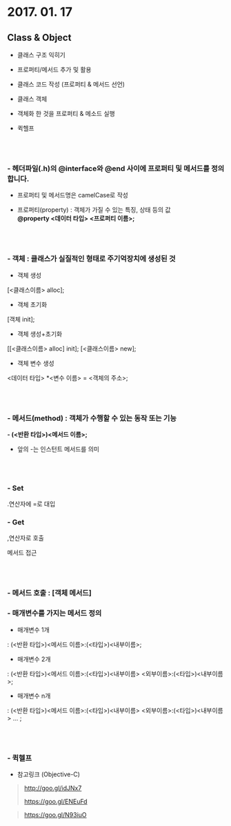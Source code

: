 # 2017. 01. 17

## Class & Object

- 클래스 구조 익히기

- 프로퍼티/메서드 추가 및 활용
- 클래스 코드 작성 (프로퍼티 & 메서드 선언)
- 클래스 객체
- 객체화 한 것을 프로퍼티 & 메소드 실행
- 퀵헬프

<br><br>

### - 헤더파일(.h)의 @interface와 @end 사이에 프로퍼티 및 메서드를 정의합니다.

 - 프로퍼티 및 메서드명은 camelCase로 작성
 
 - 프로퍼티(property)
 : 객체가 가질 수 있는 특징, 상태 등의 값 <br> **@property <데이터 타입> <프로퍼티 이름>;**
 
<br><br>

### - 객체 : 클래스가 실질적인 형태로 주기억장치에 생성된 것

- 객체 생성

[<클래스이름> alloc];

- 객체 초기화

[객체 init];

- 객체 생성+초기화

[[<클래스이름> alloc] init]; [<클래스이름> new];

- 객체 변수 생성

<데이터 타입> *<변수 이름> = <객체의 주소>;

<br><br>

### - 메서드(method) : 객체가 수행할 수 있는 동작 또는 기능

**- (<반환 타입>)<메서드 이름>;**

* 앞의 -는 인스턴트 메서드를 의미

<br><br>

### - Set

.연산자에 =로 대입

### - Get

,연산자로 호출

메서드 접근

<br><br>

### - 메서드 호출 : [객체 메서드]


### - 매개변수를 가지는 메서드 정의

- 매개변수 1개

: (<반환 타입>)<메서드 이름>:(<타입>)<내부이름>; 

- 매개변수 2개

: (<반환 타입>)<메서드 이름>:(<타입>)<내부이름> <외부이름>:(<타입>)<내부이름>; 

- 매개변수 n개

: (<반환 타입>)<메서드 이름>:(<타입>)<내부이름> <외부이름>:(<타입>)<내부이름> ... ;

<br><br>

### - 퀵헬프

- 참고링크 (Objective-C)

> <http://goo.gl/idJNx7>
> 
> <https://goo.gl/ENEuFd>

> <https://goo.gl/N93iuO>